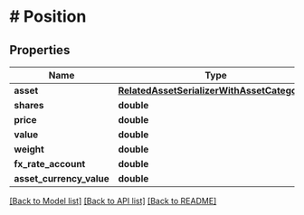 # # Position

## Properties

Name | Type | Description | Notes
------------ | ------------- | ------------- | -------------
**asset** | [**RelatedAssetSerializerWithAssetCategories**](RelatedAssetSerializerWithAssetCategories.md) |  | [readonly]
**shares** | **double** |  |
**price** | **double** |  |
**value** | **double** |  |
**weight** | **double** |  | [readonly]
**fx_rate_account** | **double** |  | [readonly]
**asset_currency_value** | **double** |  | [readonly]

[[Back to Model list]](../../README.md#models) [[Back to API list]](../../README.md#endpoints) [[Back to README]](../../README.md)
